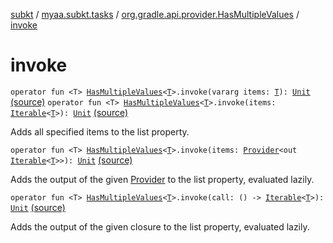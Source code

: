 [subkt](../../index.md) / [myaa.subkt.tasks](../index.md) / [org.gradle.api.provider.HasMultipleValues](index.md) / [invoke](./invoke.md)

# invoke

`operator fun <T> `[`HasMultipleValues`](https://docs.gradle.org/current/javadoc/org/gradle/api/provider/HasMultipleValues.html)`<`[`T`](invoke.md#T)`>.invoke(vararg items: `[`T`](invoke.md#T)`): `[`Unit`](https://kotlinlang.org/api/latest/jvm/stdlib/kotlin/-unit/index.html) [(source)](https://github.com/Myaamori/SubKt/blob/0.1.10/src/main/kotlin/myaa/subkt/tasks/tasks.kt#L2171)
`operator fun <T> `[`HasMultipleValues`](https://docs.gradle.org/current/javadoc/org/gradle/api/provider/HasMultipleValues.html)`<`[`T`](invoke.md#T)`>.invoke(items: `[`Iterable`](https://kotlinlang.org/api/latest/jvm/stdlib/kotlin.collections/-iterable/index.html)`<`[`T`](invoke.md#T)`>): `[`Unit`](https://kotlinlang.org/api/latest/jvm/stdlib/kotlin/-unit/index.html) [(source)](https://github.com/Myaamori/SubKt/blob/0.1.10/src/main/kotlin/myaa/subkt/tasks/tasks.kt#L2176)

Adds all specified items to the list property.

`operator fun <T> `[`HasMultipleValues`](https://docs.gradle.org/current/javadoc/org/gradle/api/provider/HasMultipleValues.html)`<`[`T`](invoke.md#T)`>.invoke(items: `[`Provider`](https://docs.gradle.org/current/javadoc/org/gradle/api/provider/Provider.html)`<out `[`Iterable`](https://kotlinlang.org/api/latest/jvm/stdlib/kotlin.collections/-iterable/index.html)`<`[`T`](invoke.md#T)`>>): `[`Unit`](https://kotlinlang.org/api/latest/jvm/stdlib/kotlin/-unit/index.html) [(source)](https://github.com/Myaamori/SubKt/blob/0.1.10/src/main/kotlin/myaa/subkt/tasks/tasks.kt#L2181)

Adds the output of the given [Provider](https://docs.gradle.org/current/javadoc/org/gradle/api/provider/Provider.html) to the list property, evaluated lazily.

`operator fun <T> `[`HasMultipleValues`](https://docs.gradle.org/current/javadoc/org/gradle/api/provider/HasMultipleValues.html)`<`[`T`](invoke.md#T)`>.invoke(call: () -> `[`Iterable`](https://kotlinlang.org/api/latest/jvm/stdlib/kotlin.collections/-iterable/index.html)`<`[`T`](invoke.md#T)`>): `[`Unit`](https://kotlinlang.org/api/latest/jvm/stdlib/kotlin/-unit/index.html) [(source)](https://github.com/Myaamori/SubKt/blob/0.1.10/src/main/kotlin/myaa/subkt/tasks/tasks.kt#L2186)

Adds the output of the given closure to the list property, evaluated lazily.

